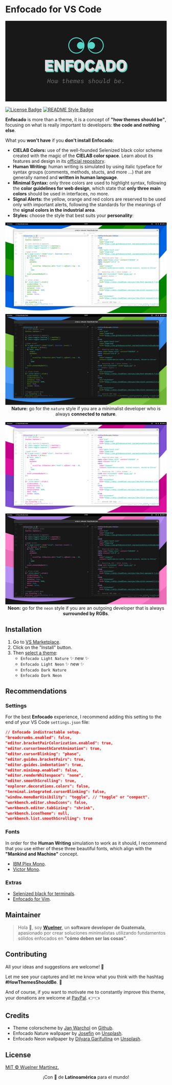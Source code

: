 # Enfocado for VS Code

![Banner](https://raw.githubusercontent.com/wuelnerdotexe/enfocado/main/assets/banner.png)

[![License Badge](https://img.shields.io/badge/License-MIT-3FC5B7.svg?style=for-the-badge)](https://github.com/wuelnerdotexe/vscode-enfocado/blob/main/LICENSE)
[![README Style Badge](https://img.shields.io/badge/README%20Style-Standard-3FC5B7.svg?style=for-the-badge)](https://github.com/RichardLitt/standard-readme)

**Enfocado** is more than a theme, it is a concept of **"how themes should be"**, focusing on what is really important to developers: **the code and nothing else**.

What you **won't have** if you **don't install Enfocado**:

- **CIELAB Colors:** use of the well-founded Selenized black color scheme created with the magic of the **CIELAB color space**. Learn about its features and design in its [official repository](https://github.com/jan-warchol/selenized/blob/master/features-and-design.md).
- **Human Writing:** human writing is simulated by using italic typeface for syntax groups (comments, methods, stucts, and more ...) that are generally named and **written in human language**.
- **Minimal Syntax:** only three colors are used to highlight syntax, following the **color guidelines for web design**, which state that **only three main colors** should be used in interfaces, no more.
- **Signal Alerts:** the yellow, orange and red colors are reserved to be used only with important alerts, following the standards for the meanings of the **signal colors in the industrial area**.
- **Styles:** choose the style that best suits your **personality**:

<div align="center">
  <img src="https://raw.githubusercontent.com/wuelnerdotexe/enfocado/main/assets/vscode-light-nature.png">
  <img src="https://raw.githubusercontent.com/wuelnerdotexe/enfocado/main/assets/vscode-dark-nature.png">
  <strong>Nature:</strong> go for the <code>nature</code> style if you are a minimalist developer who is always <strong>connected to nature</strong>.
</div>
<br />
<div align="center">
  <img src="https://raw.githubusercontent.com/wuelnerdotexe/enfocado/main/assets/vscode-light-neon.png">
  <img src="https://raw.githubusercontent.com/wuelnerdotexe/enfocado/main/assets/vscode-dark-neon.png">
  <strong>Neon:</strong> go for the <code>neon</code> style if you are an outgoing developer that is always <strong>surrounded by RGBs</strong>.
</div>

## Installation

1. Go to [VS Marketplace](https://marketplace.visualstudio.com/items?itemName=wuelnerdotexe.vscode-enfocado).
2. Click on the "Install" button.
3. Then [select a theme](https://code.visualstudio.com/docs/getstarted/themes#_selecting-the-color-theme):
   - `Enfocado Light Nature` ✨ new ✨
   - `Enfocado Light Neon` ✨ new ✨
   - `Enfocado Dark Nature`
   - `Enfocado Dark Neon`

## Recommendations

### Settings

For the best **Enfocado** experience, I recommend adding this setting to the end of your VS Code `settings.json` file:

```json
// Enfocado indistractable setup.
"breadcrumbs.enabled": false,
"editor.bracketPairColorization.enabled": true,
"editor.cursorSmoothCaretAnimation": true,
"editor.cursorBlinking": "phase",
"editor.guides.bracketPairs": true,
"editor.guides.indentation": true,
"editor.minimap.enabled": false,
"editor.renderWhitespace": "none",
"editor.smoothScrolling": true,
"explorer.decorations.colors": false,
"terminal.integrated.cursorBlinking": false,
"window.menuBarVisibility": "toggle", // "toggle" or "compact".
"workbench.editor.showIcons": false,
"workbench.editor.tabSizing": "shrink",
"workbench.iconTheme": null,
"workbench.list.smoothScrolling": true
```

### Fonts

In order for the **Human Writing** simulation to work as it should, I recommend that you use either of these three beautiful fonts, which align with the **"Mankind and Machine"** concept.

- [IBM Plex Mono](https://www.ibm.com/plex/).
- [Victor Mono](https://rubjo.github.io/victor-mono/).

### Extras

- [Selenized black for terminals](https://github.com/jan-warchol/selenized/tree/master/terminals).
- [Enfocado for Vim](https://github.com/wuelnerdotexe/vim-enfocado).

## Maintainer

> Hola 👋, soy **[Wuelner](https://linktr.ee/wuelnerdotexe)**, un **software developer de Guatemala**, apasionado por crear soluciones minimalistas utilizando fundamentos sólidos enfocados en **"cómo deben ser las cosas"**.

## Contributing

All your ideas and suggestions are welcome! 🙌

Let me see your captures and let me know what you think with the hashtag **#HowThemesShouldBe**. 👀

And of course, if you want to motivate me to constantly improve this theme, your donations are welcome at [PayPal](https://paypal.me/wuelnerdotexe). 👉👈

## Credits

- Theme colorscheme by [Jan Warchol](https://github.com/jan-warchol) on [Github](https://github.com/jan-warchol/selenized/blob/master/the-values.md).
- Enfocado Nature wallpaper by [Josefin](https://unsplash.com/@josefin?utm_source=unsplash&utm_medium=referral&utm_content=creditCopyText) on [Unsplash](https://unsplash.com/s/photos/nature?utm_source=unsplash&utm_medium=referral&utm_content=creditCopyText).
- Enfocado Neon wallpaper by [Dilyara Garifullina](https://unsplash.com/@dilja96?utm_source=unsplash&utm_medium=referral&utm_content=creditCopyText) on [Unsplash](https://unsplash.com/s/photos/neon?utm_source=unsplash&utm_medium=referral&utm_content=creditCopyText).

## License

[MIT &copy; Wuelner Martínez.](https://github.com/wuelnerdotexe/vscode-enfocado/blob/main/LICENSE)

<p align="center">¡Con 💖 de <strong>Latinoamérica</strong> para el mundo!</p>
